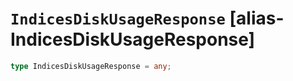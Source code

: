 # `IndicesDiskUsageResponse` [alias-IndicesDiskUsageResponse]
```typescript
type IndicesDiskUsageResponse = any;
```
